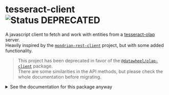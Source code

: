 # tesseract-client ![Status DEPRECATED](https://img.shields.io/badge/status-DEPRECATED-red)

A javascript client to fetch and work with entities from a [tesseract-olap](https://www.tesseract-olap.io/) server.  
Heavily inspired by the [`mondrian-rest-client`](https://github.com/Datawheel/mondrian-rest-client) project, but with some added functionality.

> This project has been deprecated in favor of the [`@datawheel/olap-client`](https://github.com/Datawheel/olap-client) package.  
> There are some similarities in the API methods, but please check the whole documentation before migrating.

<details>
<summary>See the documentation for this package anyway</summary>

## Installation

```bash
npm install @datawheel/tesseract-client
```

## Usage

The main classes you will want to use are `Client` and `MultiClient`.

```js
import {Client as TesseractClient} from "@datawheel/tesseract-client";

const client = new TesseractClient(SERVER_URL);
```

`MultiClient` is a wrapper around the `Client` class, which allows you to use the same public methods as `Client` but with multiple remote servers at once.

```js
import {MultiClient} from "@datawheel/tesseract-client";

const client = new MultiClient([SERVER1_URL, SERVER2_URL]);
```

Notice that `MultiClient` can accept a string or an array, while `Client` just accepts a string. If you intend to work with only one `tesseract-olap` server, you can use both classes, but `Client` will perform better.

All methods in the Client classes return a Promise for the item you are requesting. You can use `.then()` chaining or the `async/await` combo to work with the returned objects:

```js
function getAllCubeNames(client) {
  return client.cubes().then(cubes => cubes.map(cube => cube.name));
}

async function getAllCubeNames(client) {
  const cubes = await client.cubes();
  return cubes.map(cube => cube.name);
}
```

We have a [migration guide](./Migration.md) for users of `mondrian-rest-client`.
The package also exports TypeScript definitions for most of the classes used.

</details>
